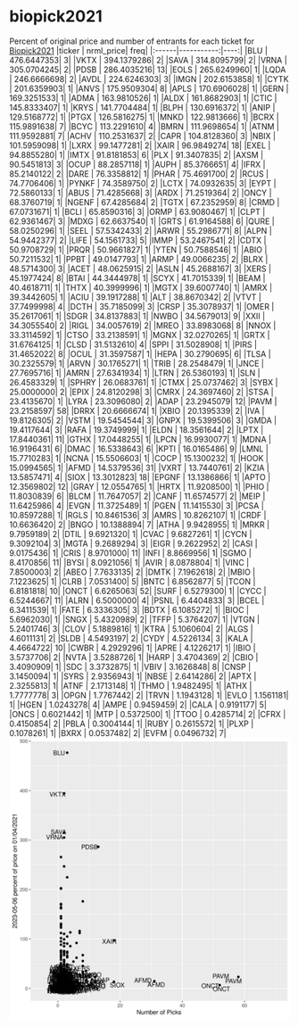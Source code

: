 # biopick2021
Percent of original price and number of entrants for each ticket for [Biopick2021](https://twitter.com/hashtag/Biopick2021)
|ticker |  nrml_price| freq|
|:------|-----------:|----:|
|BLU    | 476.6447353|    3|
|VKTX   | 394.1379286|    2|
|SAVA   | 314.8095799|    2|
|VRNA   | 305.0704245|    2|
|PDSB   | 286.4035216|   13|
|EOLS   | 265.6249960|    1|
|LQDA   | 246.6666698|    2|
|AVDL   | 224.6246303|    3|
|IMGN   | 202.6153858|    1|
|CYTK   | 201.6359903|    1|
|ANVS   | 175.9509304|    8|
|APLS   | 170.6906028|    1|
|GERN   | 169.3251533|    1|
|ADMA   | 163.9810526|    1|
|ALDX   | 161.8682903|    1|
|CTIC   | 145.8333407|    1|
|KRYS   | 141.7704484|    1|
|BLPH   | 130.6916372|    1|
|ANIP   | 129.5168772|    1|
|PTGX   | 126.5816275|    1|
|MNKD   | 122.9813666|    1|
|BCRX   | 115.9891638|    7|
|BCYC   | 113.2291610|    4|
|BMRN   | 111.9698654|    1|
|ATNM   | 111.9592881|    7|
|ACHV   | 110.2531637|    2|
|CAPR   | 104.8128360|    3|
|NBIX   | 101.5959098|    1|
|LXRX   |  99.1477281|    2|
|XAIR   |  96.9849274|   18|
|EXEL   |  94.8855280|    1|
|IMTX   |  91.8181853|    6|
|PLX    |  91.3407835|    2|
|AXSM   |  90.5451813|    3|
|OCUP   |  88.2857118|    1|
|AUPH   |  85.3766651|    4|
|IFRX   |  85.2140122|    2|
|DARE   |  76.3358812|    1|
|PHAR   |  75.4691700|    2|
|RCUS   |  74.7706406|    1|
|PYNKF  |  74.3589750|    2|
|LCTX   |  74.0932635|    3|
|EYPT   |  72.5860133|    1|
|ABUS   |  71.4285668|    3|
|ARDX   |  71.2519364|    2|
|ONCY   |  68.3760719|    1|
|NGENF  |  67.4285684|    2|
|TGTX   |  67.2352959|    8|
|CRMD   |  67.0731671|    1|
|BCLI   |  65.8590316|    3|
|ORMP   |  63.9080467|    1|
|CLPT   |  62.9361467|    3|
|MDXG   |  62.6637540|    1|
|GRTS   |  61.9164588|    6|
|QURE   |  58.0250296|    1|
|SEEL   |  57.5342433|    2|
|ARWR   |  55.2986771|    8|
|ALPN   |  54.9442377|    2|
|LIFE   |  54.1561733|    5|
|IMMP   |  53.2467541|    2|
|CDTX   |  50.9708729|    1|
|PRQR   |  50.9661827|    1|
|YTEN   |  50.7588546|    1|
|ABIO   |  50.7211532|    1|
|PPBT   |  49.0147793|    1|
|ARMP   |  49.0066235|    2|
|BLRX   |  48.5714300|    3|
|ACET   |  48.0625915|    2|
|ASLN   |  45.2688167|    3|
|XERS   |  45.1977424|    8|
|BTAI   |  44.3444978|    1|
|SCYX   |  41.7015339|    1|
|BEAM   |  40.4618711|    1|
|THTX   |  40.3999996|    1|
|MGTX   |  39.6007740|    1|
|AMRX   |  39.3442605|    1|
|ACIU   |  39.1917288|    1|
|ALT    |  38.8670342|    2|
|VTVT   |  37.7499998|    4|
|DCTH   |  35.7185099|    3|
|CRSP   |  35.3078937|    1|
|OMER   |  35.2617061|    1|
|SDGR   |  34.8137883|    1|
|NWBO   |  34.5679013|    9|
|XXII   |  34.3055540|    2|
|RIGL   |  34.0057619|    2|
|MREO   |  33.8983068|    8|
|NNOX   |  33.3114592|    1|
|CTSO   |  33.2138591|    1|
|MGNX   |  32.0270265|    1|
|GRTX   |  31.6764125|    1|
|CLSD   |  31.5132610|    4|
|SPPI   |  31.5028908|    1|
|PIRS   |  31.4652022|    8|
|OCUL   |  31.3597587|    1|
|HEPA   |  30.2790695|    6|
|TLSA   |  30.2325579|    1|
|ARVN   |  30.1765271|    1|
|TRIB   |  28.2548479|    1|
|JNCE   |  27.7695716|    1|
|AMRN   |  27.6341934|    1|
|LTRN   |  26.5360193|    1|
|SLN    |  26.4583329|    1|
|SPHRY  |  26.0683761|    1|
|CTMX   |  25.0737462|    3|
|SYBX   |  25.0000000|    2|
|EPIX   |  24.8120298|    3|
|CMRX   |  24.3697460|    2|
|STSA   |  23.4135670|    1|
|LYRA   |  23.3096080|    2|
|ADAP   |  23.2945079|   12|
|PAVM   |  23.2158597|   58|
|DRRX   |  20.6666674|    1|
|XBIO   |  20.1395339|    2|
|IVA    |  19.8126305|    2|
|VSTM   |  19.5454544|    3|
|GNPX   |  19.5399506|    3|
|GMDA   |  19.4117644|    3|
|RAFA   |  19.3749999|    1|
|ELDN   |  18.3561644|    2|
|LPTX   |  17.8440361|   11|
|GTHX   |  17.0448255|    1|
|LPCN   |  16.9930077|    1|
|MDNA   |  16.9196431|    6|
|DMAC   |  16.5338643|    6|
|KPTI   |  16.0165486|    9|
|LMNL   |  15.7710283|    1|
|NCNA   |  15.5506603|    1|
|COCP   |  15.1300232|    1|
|HOOK   |  15.0994565|    1|
|AFMD   |  14.5379536|   31|
|VXRT   |  13.7440761|    2|
|KZIA   |  13.5857471|    4|
|SIOX   |  13.3012823|   18|
|EPGNF  |  13.1386866|    1|
|APTO   |  12.3569802|   12|
|GRAY   |  12.0554765|    1|
|HRTX   |  11.9208500|    1|
|PHIO   |  11.8030839|    6|
|BLCM   |  11.7647057|    2|
|CANF   |  11.6574577|    2|
|MEIP   |  11.6425986|    4|
|EVGN   |  11.3725489|    1|
|PGEN   |  11.1415530|    3|
|PCSA   |  10.8597288|    1|
|RGLS   |  10.8461536|    3|
|AMRS   |  10.8262107|    1|
|CRDF   |  10.6636420|    2|
|BNGO   |  10.1388894|    7|
|ATHA   |   9.9428955|    1|
|MRKR   |   9.7959189|    2|
|DTIL   |   9.6921320|    1|
|CVAC   |   9.6827261|    1|
|CYCN   |   9.3092104|    3|
|MGTA   |   9.2689294|    3|
|EIGR   |   9.2622952|    2|
|CASI   |   9.0175436|    1|
|CRIS   |   8.9701000|   11|
|INFI   |   8.8669956|    1|
|SGMO   |   8.4170856|   11|
|BYSI   |   8.0921056|    1|
|AVIR   |   8.0878804|    1|
|VINC   |   7.8500003|    2|
|ABEO   |   7.7633135|    2|
|DMTK   |   7.1962618|    2|
|MBIO   |   7.1223625|    1|
|CLRB   |   7.0531400|    5|
|BNTC   |   6.8562877|    5|
|TCON   |   6.8181818|   10|
|ONCT   |   6.6265063|   52|
|SURF   |   6.5279300|    1|
|CYCC   |   6.5244667|   11|
|ALRN   |   6.5000000|    4|
|PSNL   |   6.4404833|    3|
|BCEL   |   6.3411539|    1|
|FATE   |   6.3336305|    3|
|BDTX   |   6.1085272|    1|
|BIOC   |   5.6962030|    1|
|SNGX   |   5.4320989|    2|
|TFFP   |   5.3764207|    1|
|VTGN   |   5.2401746|    3|
|CLOV   |   5.1889816|    1|
|KTRA   |   5.1060604|    2|
|ALGS   |   4.6011131|    2|
|SLDB   |   4.5493197|    2|
|CYDY   |   4.5226134|    3|
|KALA   |   4.4664722|   10|
|CWBR   |   4.2929296|    1|
|APRE   |   4.1226217|    1|
|IBIO   |   3.5737706|    2|
|NVTA   |   3.5288726|    1|
|HARP   |   3.4704369|    2|
|CBIO   |   3.4090909|    1|
|SDC    |   3.3732875|    1|
|VBIV   |   3.1626848|    8|
|CNSP   |   3.1450094|    1|
|SYRS   |   2.9356943|    1|
|NBSE   |   2.6414286|    2|
|APTX   |   2.3255813|    1|
|ATNF   |   2.1713148|    1|
|THMO   |   1.9482495|    1|
|ATHX   |   1.7777778|    3|
|OPGN   |   1.7767442|    2|
|TRVN   |   1.1943128|    1|
|EVLO   |   1.1561181|    1|
|HGEN   |   1.0243278|    4|
|AMPE   |   0.9459459|    2|
|CALA   |   0.9191177|    5|
|ONCS   |   0.6021442|    1|
|MTP    |   0.5372500|    1|
|TTOO   |   0.4285714|    2|
|CFRX   |   0.4150854|    2|
|PBLA   |   0.3004144|    1|
|RUBY   |   0.2615572|    1|
|PLXP   |   0.1078261|    1|
|BXRX   |   0.0537482|    2|
|EVFM   |   0.0496732|    7|
![retvspicks](biopicks.png?raw=true)
